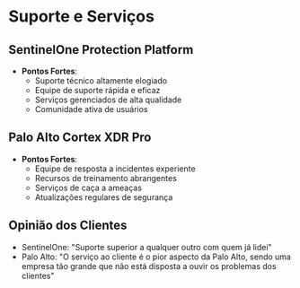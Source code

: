 # Suporte e Serviços

## SentinelOne Protection Platform
- **Pontos Fortes**: 
  - Suporte técnico altamente elogiado
  - Equipe de suporte rápida e eficaz
  - Serviços gerenciados de alta qualidade
  - Comunidade ativa de usuários

## Palo Alto Cortex XDR Pro
- **Pontos Fortes**:
  - Equipe de resposta a incidentes experiente
  - Recursos de treinamento abrangentes
  - Serviços de caça a ameaças
  - Atualizações regulares de segurança

## Opinião dos Clientes
- SentinelOne: "Suporte superior a qualquer outro com quem já lidei"
- Palo Alto: "O serviço ao cliente é o pior aspecto da Palo Alto, sendo uma empresa tão grande que não está disposta a ouvir os problemas dos clientes"
